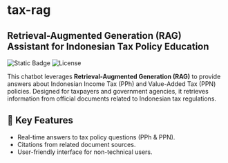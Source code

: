 # tax-rag

## Retrieval-Augmented Generation (RAG) Assistant for Indonesian Tax Policy Education

![Static Badge](https://img.shields.io/badge/python-3.13-blue?labelColor=4584b6&color=ffde57)
![License](https://img.shields.io/badge/License-MIT-red)

This chatbot leverages **Retrieval-Augmented Generation (RAG)** to provide answers about Indonesian Income Tax (PPh) and Value-Added Tax (PPN) policies. Designed for taxpayers and government agencies, it retrieves information from official documents related to Indonesian tax regulations.

## 🚀 Key Features

- Real-time answers to tax policy questions (PPh & PPN).
- Citations from related document sources.
- User-friendly interface for non-technical users.
